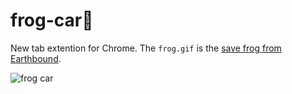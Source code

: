 # frog-car🚗
New tab extention for Chrome.
The `frog.gif` is the [save frog from Earthbound](https://earthbound.fandom.com/wiki/Save_Frog).

![frog car](https://i.ibb.co/JmDSHHg/Screen-Shot-2019-10-25-at-00-05-36.png)
